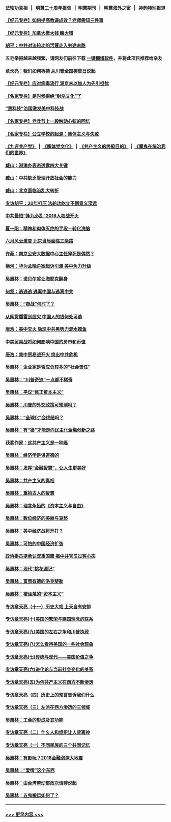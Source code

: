#### [法轮功真相](https://github.com/gfw-breaker/truth/blob/master/README.md?t=0) &nbsp;&nbsp;|&nbsp;&nbsp; [明慧二十周年报告](https://github.com/gfw-breaker/mh-reports/blob/master/README.md?t=0) &nbsp;&nbsp;|&nbsp;&nbsp;[明慧期刊](https://github.com/gfw-breaker/mh-qikan) &nbsp;&nbsp;|&nbsp;&nbsp; [明慧海外之窗](https://github.com/gfw-breaker/mh-news/blob/master/README.md?t=0) &nbsp;&nbsp;|&nbsp;&nbsp; [神韵特别报道](https://github.com/gfw-breaker/mh-news/blob/master/shenyun.md?t=0)
#### [【纪元专栏】如何提高教课成效？老师需知三件事](../pages/nsc423/n12417848.md?t=06220802) 
#### [【纪元专栏】加拿大撒大钱 酿大错](../pages/nsc423/n12406564.md?t=06220802) 
#### [胡平：中共对法轮功的污蔑走入穷途末路](../pages/nsc423/n12266737.md?t=06220802) 
#### 五毛举报越来越频繁，请网友们前往下载 [一键翻墙软件](https://github.com/gfw-breaker/ssr-accounts)，并将此项目推荐给亲友
#### [章天亮：我们如何祈祷 从川普全国祷告日说起](../pages/nsc423/n11944627.md?t=06220802) 
#### [【纪元专栏】应对病毒流行 渥京未以加人为先引担忧](../pages/nsc423/n11875714.md?t=06220802) 
#### [【名家专栏】是时候拒绝“封杀文化”了](../pages/nsc423/n11814093.md?t=06220802) 
#### [“黑科技”治国激发美中科技战](../pages/nsc423/n11638056.md?t=06220802) 
#### [【名家专栏】老兵节上一段触动心弦的回忆](../pages/nsc423/n11646016.md?t=06220802) 
#### [【名家专栏】公立学校的起源：集体主义与失败](../pages/nsc423/n11601833.md?t=06220802) 
#### [《九评共产党》](https://github.com/begood0513/9ping.md/blob/master/README.md) &nbsp;|&nbsp; [《解体党文化》](../../../../jtdwh.md/blob/master/README.md)  &nbsp;|&nbsp; [《共产主义的终极目的》](../../../../gczydzjmd.md/blob/master/README.md) &nbsp;|&nbsp; [《魔鬼在统治我们的世界》](../../../../mgztzwmdsj.md/blob/master/README.md) 
#### [臧山：港澳办表态透露四大关键](../pages/nsc423/n11421628.md?t=06220802) 
#### [臧山：中共缺乏管理开放社会的能力](../pages/nsc423/n11407457.md?t=06220802) 
#### [臧山：北京面临治乱大转折](../pages/nsc423/n11406895.md?t=06220802) 
#### [专访胡平：20年打压 法轮功屹立不倒意义深远](../pages/nsc423/n11398800.md?t=06220802) 
#### [中共最怕“逢九必乱”2019人权战开火](../pages/nsc423/n11385248.md?t=06220802) 
#### [夏一阳：精神和肉体灭绝的手段—转化洗脑](../pages/nsc423/n11368250.md?t=06220802) 
#### [六月风云激变 北京当局面临三条路](../pages/nsc423/n11313668.md?t=06220802) 
#### [许茹：南京公安大数据中心主任猝死是偶然？](../pages/nsc423/n11064744.md?t=06220802) 
#### [横河：华为孟晚舟案起诉引渡 美中角力升级](../pages/nsc423/n11027230.md?t=06220802) 
#### [吴惠林：诺贝尔奖让海耶克翻身](../pages/nsc423/n10890049.md?t=06220802) 
#### [何坚：逃逃逃 逃离中国与逃离中共](../pages/nsc423/n10592891.md?t=06220802) 
#### [吴惠林：“商战”何时了？](../pages/nsc423/n10573558.md?t=06220802) 
#### [从网贷爆雷到股灾 中国人的钱何处可逃](../pages/nsc423/n10572800.md?t=06220802) 
#### [唐浩：美中交火 隐现中共黑势力混水摸鱼](../pages/nsc423/n10544040.md?t=06220802) 
#### [中美贸易战将如何影响中国的房市和币值](../pages/nsc423/n10543697.md?t=06220802) 
#### [唐浩：美中贸易战开火 烧出中共危机](../pages/nsc423/n10540126.md?t=06220802) 
#### [吴惠林：企业家是否应负较多的“社会责任”](../pages/nsc423/n10535022.md?t=06220802) 
#### [吴惠林：“川普奇迹”一点都不稀奇](../pages/nsc423/n10512808.md?t=06220802) 
#### [吴惠林：平议“修正资本主义”](../pages/nsc423/n10495724.md?t=06220802) 
#### [吴惠林：川普的外交政策可预测吗？](../pages/nsc423/n10462387.md?t=06220802) 
#### [吴惠林：“全球化”会终结吗？](../pages/nsc423/n10452838.md?t=06220802) 
#### [吴惠林：有“德”才能走向民主化金融创新之路](../pages/nsc423/n10432292.md?t=06220802) 
#### [获奖作家：这共产主义是一种癌](../pages/nsc423/n10431541.md?t=06220802) 
#### [吴惠林：经济学是讲道德的](../pages/nsc423/n10398014.md?t=06220802) 
#### [吴惠林：发挥“金融智慧”，让人生更美好](../pages/nsc423/n10375019.md?t=06220802) 
#### [吴惠林：共产主义的真相](../pages/nsc423/n10351394.md?t=06220802) 
#### [吴惠林：重拾古人的智慧](../pages/nsc423/n10337691.md?t=06220802) 
#### [吴惠林：理念永恒的《资本主义与自由》](../pages/nsc423/n10316274.md?t=06220802) 
#### [吴惠林：数位经济的美丽与哀愁](../pages/nsc423/n10292946.md?t=06220802) 
#### [吴惠林：美中经济战将开打？](../pages/nsc423/n10258825.md?t=06220802) 
#### [吴惠林：可怕的中国经济扩张](../pages/nsc423/n10219147.md?t=06220802) 
#### [政协委员提承认双重国籍 揭中共官员过客心态](../pages/nsc423/n10208809.md?t=06220802) 
#### [吴惠林：现代“桃花源记”](../pages/nsc423/n10185234.md?t=06220802) 
#### [吴惠林：富而有德的洛克斐勒](../pages/nsc423/n10142264.md?t=06220802) 
#### [吴惠林：被诬蔑的“资本主义”](../pages/nsc423/n10124816.md?t=06220802) 
#### [专访章天亮（十一）历史大戏 上天自有安排](../pages/nsc423/n10094905.md?t=06220802) 
#### [专访章天亮(十)美国的繁荣与建国理念的联系](../pages/nsc423/n10094899.md?t=06220802) 
#### [专访章天亮(九)美国的左右之争和川普执政](../pages/nsc423/n10094889.md?t=06220802) 
#### [专访章天亮(八)怎么看待美国的一些社会现象](../pages/nsc423/n10094857.md?t=06220802) 
#### [专访章天亮(七)传统与现代——美国价值之争](../pages/nsc423/n10093140.md?t=06220802) 
#### [专访章天亮(六)进化论与当前社会变化的关系](../pages/nsc423/n10092036.md?t=06220802) 
#### [专访章天亮(五)为何共产主义在西方不断渗透](../pages/nsc423/n10083620.md?t=06220802) 
#### [专访章天亮（四）历史上的预言告诉我们什么](../pages/nsc423/n10083606.md?t=06220802) 
#### [专访章天亮（三）左派在西方渗透的三领域](../pages/nsc423/n10081115.md?t=06220802) 
#### [吴惠林：工会的形成及其功能](../pages/nsc423/n10080633.md?t=06220802) 
#### [专访章天亮（二）什么人和组织让人背离神](../pages/nsc423/n10076637.md?t=06220802) 
#### [专访章天亮（一）不同民族的三个共同记忆](../pages/nsc423/n10074188.md?t=06220802) 
#### [吴惠林：有影呒？2018金融泡沫大地震](../pages/nsc423/n10040534.md?t=06220802) 
#### [吴惠林：“爱情”这个东西](../pages/nsc423/n10019423.md?t=06220802) 
#### [吴惠林：由台湾劳动部政次请辞说起](../pages/nsc423/n9979679.md?t=06220802) 
#### [吴惠林：五鬼搬运如何了？](../pages/nsc423/n9925338.md?t=06220802) 

----
#### [ >>> 更早内容 <<< ](../indexes/nsc423-earlier.md)
